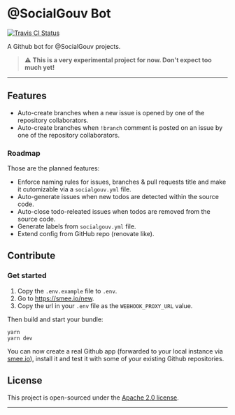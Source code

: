 # @SocialGouv Bot

[![Travis CI Status][img-travis]][link-travis]

A Github bot for @SocialGouv projects.

> :warning: **This is a very experimental project for now. Don't expect too much yet!**

---

## Features

-   Auto-create branches when a new issue is opened by one of the repository collaborators.
-   Auto-create branches when `!branch` comment is posted on an issue by one of the repository
    collaborators.

### Roadmap

Those are the planned features:

-   Enforce naming rules for issues, branches & pull requests title and make it cutomizable via a
    `socialgouv.yml` file.
-   Auto-generate issues when new todos are detected within the source code.
-   Auto-close todo-releated issues when todos are removed from the source code.
-   Generate labels from `socialgouv.yml` file.
-   Extend config from GitHub repo (renovate like).

## Contribute

### Get started

1. Copy the `.env.example` file to `.env`.
2. Go to https://smee.io/new.
3. Copy the url in your `.env` file as the `WEBHOOK_PROXY_URL` value.

Then build and start your bundle:

```
yarn
yarn dev
```

You can now create a real Github app (forwarded to your local instance via
[smee.io](https://smee.io/)), install it and test it with some of your existing Github repositories.

## License

This project is open-sourced under the [Apache 2.0 license][link-license].

---

[img-travis]: https://img.shields.io/travis/com/SocialGouv/bot.svg?style=flat-square
[link-license]: https://github.com/SocialGouv/bot/blob/master/LICENSE
[link-travis]: https://travis-ci.com/SocialGouv/bot
